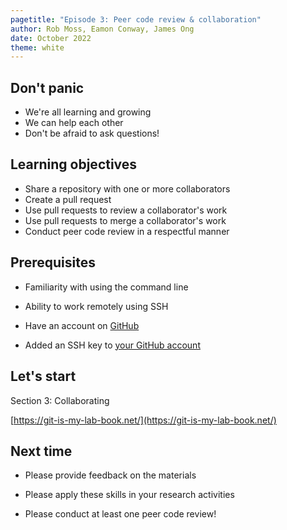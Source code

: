 ```yaml
---
pagetitle: "Episode 3: Peer code review & collaboration"
author: Rob Moss, Eamon Conway, James Ong
date: October 2022
theme: white
---
```


## Don't panic

- We're all learning and growing
- We can help each other
- Don't be afraid to ask questions!

## Learning objectives

- Share a repository with one or more collaborators
- Create a pull request
- Use pull requests to review a collaborator's work
- Use pull requests to merge a collaborator's work
- Conduct peer code review in a respectful manner

## Prerequisites

- Familiarity with using the command line

- Ability to work remotely using SSH

- Have an account on [GitHub](https://www.github.com/)

- Added an SSH key to [your GitHub account](https://docs.github.com/en/authentication/connecting-to-github-with-ssh/adding-a-new-ssh-key-to-your-github-account)

## Let's start

Section 3: Collaborating

[https://git-is-my-lab-book.net/](https://git-is-my-lab-book.net/)

## Next time

- Please provide feedback on the materials

- Please apply these skills in your research activities

- Please conduct at least one peer code review!
